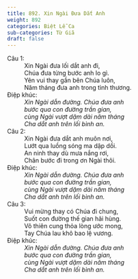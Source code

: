 ```yaml
---
title: 892. Xin Ngài Đưa Dắt Anh
weight: 892
categories: Biệt Lễ Ca
sub-categories: Từ Giã
draft: false
---
```

<dl><dt>Câu 1:</dt><dd data-verse="1">Xin Ngài đưa lối dắt anh đi, <br/>Chúa đưa từng bước anh lo gì. <br/>Yên vui thay gần bên Chúa luôn, <br/>Năm tháng đưa anh trong tình thương. </dd><dt>Điệp khúc:</dt><dd data-chorus="1"><em>Xin Ngài dẫn đường. Chúa đưa anh <br/>bước qua con đường trần gian, <br/>cùng Ngài vượt dặm dài năm tháng <br/>Cha dắt anh trên lối bình an. </em></dd><dt>Câu 2:</dt><dd data-verse="2">Xin Ngài đưa dắt anh muôn nơi, <br/>Lướt qua luồng sóng ma dập dồi. <br/>An ninh thay dù mưa nắng rơi, <br/>Chân bước đi trong ơn Ngài thôi. </dd><dt>Điệp khúc:</dt><dd data-chorus="1"><em>Xin Ngài dẫn đường. Chúa đưa anh <br/>bước qua con đường trần gian, <br/>cùng Ngài vượt dặm dài năm tháng <br/>Cha dắt anh trên lối bình an. </em></dd><dt>Câu 3:</dt><dd data-verse="3">Vui mừng thay có Chúa đi chung, <br/>Suốt con đường thế gian hãi hùng. <br/>Vô thiên cung thỏa lòng ước mong, <br/>Tay Chúa lau khô bao lệ vương. </dd><dt>Điệp khúc:</dt><dd data-chorus="1"><em>Xin Ngài dẫn đường. Chúa đưa anh <br/>bước qua con đường trần gian, <br/>cùng Ngài vượt dặm dài năm tháng <br/>Cha dắt anh trên lối bình an. </em></dd></dl>